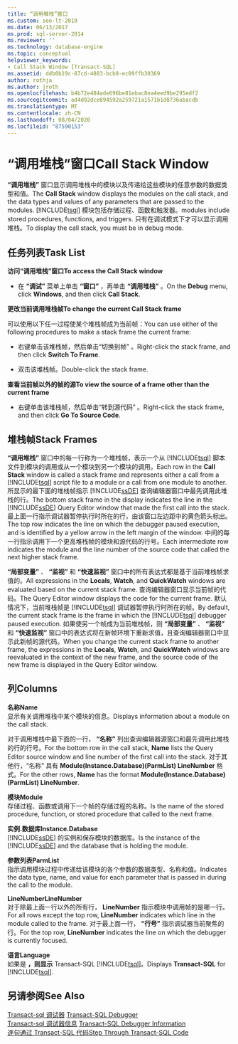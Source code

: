 ```yaml
---
title: “调用堆栈”窗口
ms.custom: seo-lt-2019
ms.date: 06/13/2017
ms.prod: sql-server-2014
ms.reviewer: ''
ms.technology: database-engine
ms.topic: conceptual
helpviewer_keywords:
- Call Stack Window [Transact-SQL]
ms.assetid: ddb0b19c-87cd-4883-bcb8-ec09ffb30369
author: rothja
ms.author: jroth
ms.openlocfilehash: b4b72e484ade696be81ebac8ea4eed9be295edf2
ms.sourcegitcommit: ad4d92dce894592a259721a1571b1d8736abacdb
ms.translationtype: MT
ms.contentlocale: zh-CN
ms.lasthandoff: 08/04/2020
ms.locfileid: "87590153"
---
```

# <a name="call-stack-window"></a><span data-ttu-id="22adf-102">“调用堆栈”窗口</span><span class="sxs-lookup"><span data-stu-id="22adf-102">Call Stack Window</span></span>
  <span data-ttu-id="22adf-103">**“调用堆栈”** 窗口显示调用堆栈中的模块以及传递给这些模块的任意参数的数据类型和值。</span><span class="sxs-lookup"><span data-stu-id="22adf-103">The **Call Stack** window displays the modules on the call stack, and the data types and values of any parameters that are passed to the modules.</span></span> [!INCLUDE[tsql](../../includes/tsql-md.md)] <span data-ttu-id="22adf-104">模块包括存储过程、函数和触发器。</span><span class="sxs-lookup"><span data-stu-id="22adf-104">modules include stored procedures, functions, and triggers.</span></span> <span data-ttu-id="22adf-105">只有在调试模式下才可以显示调用堆栈。</span><span class="sxs-lookup"><span data-stu-id="22adf-105">To display the call stack, you must be in debug mode.</span></span>  
  
## <a name="task-list"></a><span data-ttu-id="22adf-106">任务列表</span><span class="sxs-lookup"><span data-stu-id="22adf-106">Task List</span></span>  
 <span data-ttu-id="22adf-107">**访问“调用堆栈”窗口**</span><span class="sxs-lookup"><span data-stu-id="22adf-107">**To access the Call Stack window**</span></span>  
  
-   <span data-ttu-id="22adf-108">在 **“调试”** 菜单上单击 **“窗口”** ，再单击 **“调用堆栈”** 。</span><span class="sxs-lookup"><span data-stu-id="22adf-108">On the **Debug** menu, click **Windows**, and then click **Call Stack**.</span></span>  
  
 <span data-ttu-id="22adf-109">**更改当前调用堆栈帧**</span><span class="sxs-lookup"><span data-stu-id="22adf-109">**To change the current Call Stack frame**</span></span>  
  
 <span data-ttu-id="22adf-110">可以使用以下任一过程使某个堆栈帧成为当前帧：</span><span class="sxs-lookup"><span data-stu-id="22adf-110">You can use either of the following procedures to make a stack frame the current frame:</span></span>  
  
-   <span data-ttu-id="22adf-111">右键单击该堆栈帧，然后单击“切换到帧”  。</span><span class="sxs-lookup"><span data-stu-id="22adf-111">Right-click the stack frame, and then click **Switch To Frame**.</span></span>  
  
-   <span data-ttu-id="22adf-112">双击该堆栈帧。</span><span class="sxs-lookup"><span data-stu-id="22adf-112">Double-click the stack frame.</span></span>  
  
 <span data-ttu-id="22adf-113">**查看当前帧以外的帧的源**</span><span class="sxs-lookup"><span data-stu-id="22adf-113">**To view the source of a frame other than the current frame**</span></span>  
  
-   <span data-ttu-id="22adf-114">右键单击该堆栈帧，然后单击“转到源代码”  。</span><span class="sxs-lookup"><span data-stu-id="22adf-114">Right-click the stack frame, and then click **Go To Source Code**.</span></span>  
  
## <a name="stack-frames"></a><span data-ttu-id="22adf-115">堆栈帧</span><span class="sxs-lookup"><span data-stu-id="22adf-115">Stack Frames</span></span>  
 <span data-ttu-id="22adf-116">**“调用堆栈”** 窗口中的每一行称为一个堆栈帧，表示一个从 [!INCLUDE[tsql](../../includes/tsql-md.md)] 脚本文件到模块的调用或从一个模块到另一个模块的调用。</span><span class="sxs-lookup"><span data-stu-id="22adf-116">Each row in the **Call Stack** window is called a stack frame and represents either a call from a [!INCLUDE[tsql](../../includes/tsql-md.md)] script file to a module or a call from one module to another.</span></span> <span data-ttu-id="22adf-117">所显示的最下面的堆栈帧指示 [!INCLUDE[ssDE](../../includes/ssde-md.md)] 查询编辑器窗口中最先调用此堆栈的行。</span><span class="sxs-lookup"><span data-stu-id="22adf-117">The bottom stack frame in the display indicates the line in the [!INCLUDE[ssDE](../../includes/ssde-md.md)] Query Editor window that made the first call into the stack.</span></span> <span data-ttu-id="22adf-118">最上面一行指示调试器暂停执行时所在的行，由该窗口左边距中的黄色箭头标出。</span><span class="sxs-lookup"><span data-stu-id="22adf-118">The top row indicates the line on which the debugger paused execution, and is identified by a yellow arrow in the left margin of the window.</span></span> <span data-ttu-id="22adf-119">中间的每一行指示调用下一个更高堆栈帧的模块和源代码的行号。</span><span class="sxs-lookup"><span data-stu-id="22adf-119">Each intermediate row indicates the module and the line number of the source code that called the next higher stack frame.</span></span>  
  
 <span data-ttu-id="22adf-120">**“局部变量”** 、 **“监视”** 和 **“快速监视”** 窗口中的所有表达式都是基于当前堆栈帧求值的。</span><span class="sxs-lookup"><span data-stu-id="22adf-120">All expressions in the **Locals**, **Watch**, and **QuickWatch** windows are evaluated based on the current stack frame.</span></span> <span data-ttu-id="22adf-121">查询编辑器窗口显示当前帧的代码。</span><span class="sxs-lookup"><span data-stu-id="22adf-121">The Query Editor window displays the code for the current frame.</span></span> <span data-ttu-id="22adf-122">默认情况下，当前堆栈帧是 [!INCLUDE[tsql](../../includes/tsql-md.md)] 调试器暂停执行时所在的帧。</span><span class="sxs-lookup"><span data-stu-id="22adf-122">By default, the current stack frame is the frame in which the [!INCLUDE[tsql](../../includes/tsql-md.md)] debugger paused execution.</span></span> <span data-ttu-id="22adf-123">如果使另一个帧成为当前堆栈帧，则 **“局部变量”** 、 **“监视”** 和 **“快速监视”** 窗口中的表达式将在新帧环境下重新求值，且查询编辑器窗口中显示此新帧的源代码。</span><span class="sxs-lookup"><span data-stu-id="22adf-123">When you change the current stack frame to another frame, the expressions in the **Locals**, **Watch**, and **QuickWatch** windows are reevaluated in the context of the new frame, and the source code of the new frame is displayed in the Query Editor window.</span></span>  
  
## <a name="columns"></a><span data-ttu-id="22adf-124">列</span><span class="sxs-lookup"><span data-stu-id="22adf-124">Columns</span></span>  
 <span data-ttu-id="22adf-125">**名称**</span><span class="sxs-lookup"><span data-stu-id="22adf-125">**Name**</span></span>  
 <span data-ttu-id="22adf-126">显示有关调用堆栈中某个模块的信息。</span><span class="sxs-lookup"><span data-stu-id="22adf-126">Displays information about a module on the call stack.</span></span>  
  
 <span data-ttu-id="22adf-127">对于调用堆栈中最下面的一行， **“名称”** 列出查询编辑器源窗口和最先调用此堆栈的行的行号。</span><span class="sxs-lookup"><span data-stu-id="22adf-127">For the bottom row in the call stack, **Name** lists the Query Editor source window and line number of the first call into the stack.</span></span> <span data-ttu-id="22adf-128">对于其他行，“名称”  具有 **Module(Instance.Database)(ParmList) LineNumber** 格式。</span><span class="sxs-lookup"><span data-stu-id="22adf-128">For the other rows, **Name** has the format **Module(Instance.Database)(ParmList) LineNumber**.</span></span>  
  
 <span data-ttu-id="22adf-129">**模块**</span><span class="sxs-lookup"><span data-stu-id="22adf-129">**Module**</span></span>  
 <span data-ttu-id="22adf-130">存储过程、函数或调用下一个帧的存储过程的名称。</span><span class="sxs-lookup"><span data-stu-id="22adf-130">Is the name of the stored procedure, function, or stored procedure that called to the next frame.</span></span>  
  
 <span data-ttu-id="22adf-131">**实例.数据库**</span><span class="sxs-lookup"><span data-stu-id="22adf-131">**Instance.Database**</span></span>  
 <span data-ttu-id="22adf-132">[!INCLUDE[ssDE](../../includes/ssde-md.md)] 的实例和保存模块的数据库。</span><span class="sxs-lookup"><span data-stu-id="22adf-132">Is the instance of the [!INCLUDE[ssDE](../../includes/ssde-md.md)] and the database that is holding the module.</span></span>  
  
 <span data-ttu-id="22adf-133">**参数列表**</span><span class="sxs-lookup"><span data-stu-id="22adf-133">**ParmList**</span></span>  
 <span data-ttu-id="22adf-134">指示调用模块过程中传递给该模块的各个参数的数据类型、名称和值。</span><span class="sxs-lookup"><span data-stu-id="22adf-134">Indicates the data type, name, and value for each parameter that is passed in during the call to the module.</span></span>  
  
 <span data-ttu-id="22adf-135">**LineNumber**</span><span class="sxs-lookup"><span data-stu-id="22adf-135">**LineNumber**</span></span>  
 <span data-ttu-id="22adf-136">对于除最上面一行以外的所有行， **LineNumber** 指示模块中调用帧的是哪一行。</span><span class="sxs-lookup"><span data-stu-id="22adf-136">For all rows except the top row, **LineNumber** indicates which line in the module called to the frame.</span></span> <span data-ttu-id="22adf-137">对于最上面一行， **“行号”** 指示调试器当前聚焦的行。</span><span class="sxs-lookup"><span data-stu-id="22adf-137">For the top row, **LineNumber** indicates the line on which the debugger is currently focused.</span></span>  
  
 <span data-ttu-id="22adf-138">**语言**</span><span class="sxs-lookup"><span data-stu-id="22adf-138">**Language**</span></span>  
 <span data-ttu-id="22adf-139">如果是 **，则显示** Transact-SQL [!INCLUDE[tsql](../../includes/tsql-md.md)]。</span><span class="sxs-lookup"><span data-stu-id="22adf-139">Displays **Transact-SQL** for [!INCLUDE[tsql](../../includes/tsql-md.md)].</span></span>  
  
## <a name="see-also"></a><span data-ttu-id="22adf-140">另请参阅</span><span class="sxs-lookup"><span data-stu-id="22adf-140">See Also</span></span>  
 <span data-ttu-id="22adf-141">[Transact-sql 调试器](transact-sql-debugger.md) </span><span class="sxs-lookup"><span data-stu-id="22adf-141">[Transact-SQL Debugger](transact-sql-debugger.md) </span></span>  
 <span data-ttu-id="22adf-142">[Transact-sql 调试器信息](transact-sql-debugger-information.md) </span><span class="sxs-lookup"><span data-stu-id="22adf-142">[Transact-SQL Debugger Information](transact-sql-debugger-information.md) </span></span>  
 [<span data-ttu-id="22adf-143">逐句通过 Transact-SQL 代码</span><span class="sxs-lookup"><span data-stu-id="22adf-143">Step Through Transact-SQL Code</span></span>](step-through-transact-sql-code.md)  
